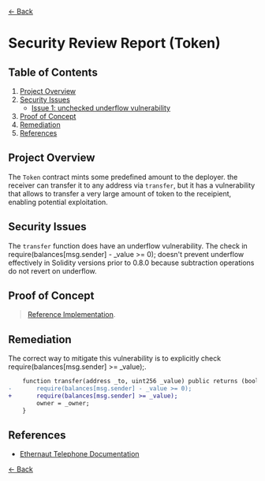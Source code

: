 [<- Back](../../README.md)

# Security Review Report (Token)

## Table of Contents
1. [Project Overview](#project-overview)
2. [Security Issues](#security-issues)
    - [Issue 1: unchecked underflow vulnerability](#issue-1-ownership-takeover-vulnerability)
3. [Proof of Concept](#proof-of-concept)
4. [Remediation](#remediation)
7. [References](#references)


## Project Overview
The `Token` contract mints some predefined amount to the deployer. the receiver can transfer it to any address via `transfer`, but it has a vulnerability that allows to transfer a very large amount of token to the receipient, enabling potential exploitation.

## Security Issues
The `transfer` function does have an underflow vulnerability. The check in require(balances[msg.sender] - _value >= 0); doesn't prevent underflow effectively in Solidity versions prior to 0.8.0 because subtraction operations do not revert on underflow.


## Proof of Concept
> [Reference Implementation](./script/Token.s.sol).

## Remediation
The correct way to mitigate this vulnerability is to explicitly check require(balances[msg.sender] >= _value);.

```diff
    function transfer(address _to, uint256 _value) public returns (bool) {
-       require(balances[msg.sender] - _value >= 0);
+       require(balances[msg.sender] >= _value);
        owner = _owner;
    }
```

## References
- [Ethernaut Telephone Documentation](https://ethernaut.openzeppelin.com/level/5)

[<- Back](../../README.md)
